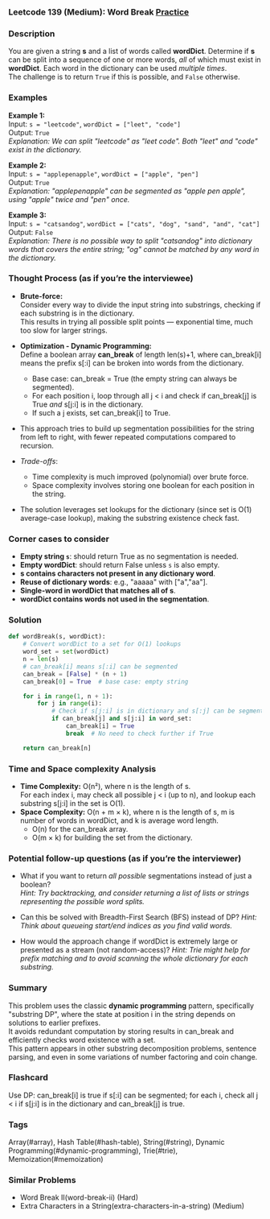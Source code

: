 ### Leetcode 139 (Medium): Word Break [Practice](https://leetcode.com/problems/word-break)

### Description  
You are given a string **s** and a list of words called **wordDict**. Determine if **s** can be split into a sequence of one or more words, *all* of which must exist in **wordDict**. Each word in the dictionary can be used *multiple times*.  
The challenge is to return `True` if this is possible, and `False` otherwise.

### Examples  

**Example 1:**  
Input: `s = "leetcode"`, `wordDict = ["leet", "code"]`  
Output: `True`  
*Explanation: We can split "leetcode" as "leet code". Both "leet" and "code" exist in the dictionary.*

**Example 2:**  
Input: `s = "applepenapple"`, `wordDict = ["apple", "pen"]`  
Output: `True`  
*Explanation: "applepenapple" can be segmented as "apple pen apple", using "apple" twice and "pen" once.*

**Example 3:**  
Input: `s = "catsandog"`, `wordDict = ["cats", "dog", "sand", "and", "cat"]`  
Output: `False`  
*Explanation: There is no possible way to split "catsandog" into dictionary words that covers the entire string; "og" cannot be matched by any word in the dictionary.*

### Thought Process (as if you’re the interviewee)  

- **Brute-force:**  
  Consider every way to divide the input string into substrings, checking if each substring is in the dictionary.  
  This results in trying all possible split points — exponential time, much too slow for larger strings.

- **Optimization - Dynamic Programming:**  
  Define a boolean array **can_break** of length len(s)+1, where can_break[i] means the prefix s[:i] can be broken into words from the dictionary.  
  - Base case: can_break = True (the empty string can always be segmented).
  - For each position i, loop through all j < i and check if can_break[j] is True *and* s[j:i] is in the dictionary.  
  - If such a j exists, set can_break[i] to True.

- This approach tries to build up segmentation possibilities for the string from left to right, with fewer repeated computations compared to recursion.

- *Trade-offs*:  
  - Time complexity is much improved (polynomial) over brute force.  
  - Space complexity involves storing one boolean for each position in the string.

- The solution leverages set lookups for the dictionary (since set is O(1) average-case lookup), making the substring existence check fast.

### Corner cases to consider  
- **Empty string `s`**: should return True as no segmentation is needed.
- **Empty wordDict**: should return False unless `s` is also empty.
- **s contains characters not present in any dictionary word**.
- **Reuse of dictionary words**: e.g., "aaaaa" with ["a","aa"].
- **Single-word in wordDict that matches all of s**.
- **wordDict contains words not used in the segmentation**.

### Solution

```python
def wordBreak(s, wordDict):
    # Convert wordDict to a set for O(1) lookups
    word_set = set(wordDict)
    n = len(s)
    # can_break[i] means s[:i] can be segmented
    can_break = [False] * (n + 1)
    can_break[0] = True  # base case: empty string

    for i in range(1, n + 1):
        for j in range(i):
            # Check if s[j:i] is in dictionary and s[:j] can be segmented
            if can_break[j] and s[j:i] in word_set:
                can_break[i] = True
                break  # No need to check further if True

    return can_break[n]
```

### Time and Space complexity Analysis  

- **Time Complexity:** O(n²), where n is the length of s.  
  For each index i, may check all possible j < i (up to n), and lookup each substring s[j:i] in the set is O(1).
- **Space Complexity:** O(n + m × k), where n is the length of s, m is number of words in wordDict, and k is average word length.  
  - O(n) for the can_break array.
  - O(m × k) for building the set from the dictionary.

### Potential follow-up questions (as if you’re the interviewer)  

- What if you want to return *all possible* segmentations instead of just a boolean?  
  *Hint: Try backtracking, and consider returning a list of lists or strings representing the possible word splits.*

- Can this be solved with Breadth-First Search (BFS) instead of DP?
  *Hint: Think about queueing start/end indices as you find valid words.*

- How would the approach change if wordDict is extremely large or presented as a stream (not random-access)?
  *Hint: Trie might help for prefix matching and to avoid scanning the whole dictionary for each substring.*

### Summary
This problem uses the classic **dynamic programming** pattern, specifically "substring DP", where the state at position i in the string depends on solutions to earlier prefixes.  
It avoids redundant computation by storing results in can_break and efficiently checks word existence with a set.  
This pattern appears in other substring decomposition problems, sentence parsing, and even in some variations of number factoring and coin change.


### Flashcard
Use DP: can_break[i] is true if s[:i] can be segmented; for each i, check all j < i if s[j:i] is in the dictionary and can_break[j] is true.

### Tags
Array(#array), Hash Table(#hash-table), String(#string), Dynamic Programming(#dynamic-programming), Trie(#trie), Memoization(#memoization)

### Similar Problems
- Word Break II(word-break-ii) (Hard)
- Extra Characters in a String(extra-characters-in-a-string) (Medium)